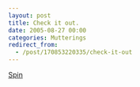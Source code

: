 ```yaml
---
layout: post
title: Check it out.
date: 2005-08-27 00:00
categories: Mutterings
redirect_from:
  - /post/170853220335/check-it-out
---
```

[Spin](http://72.4.161.243/doubleedgefilms.com/spin/player/player.swf)
